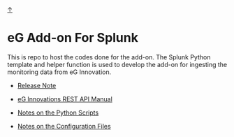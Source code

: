 <head>
    <link href="css/style1.css" rel="stylesheet">
</head>
<a class="top-link hide" href="#top">↑</a>
<a name="top"></a>

# eG Add-on For Splunk

This is repo to host the codes done for the add-on. The Splunk Python template and helper function is used to develop the add-on for ingesting the monitoring data from eG Innovation.

- [Release Note](./docs/ReleaseNote_v1.5.0.md)

- [eG Innovations REST API Manual](./docs/Automatically%20Configuring%20the%20Target%20Environment%20Using%20REST%20API.pdf)

- [Notes on the Python Scripts](./scripts/README.md)

- [Notes on the Configuration Files](./configs/README.md)
